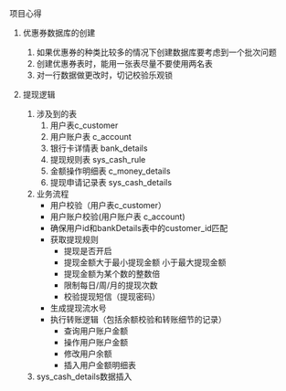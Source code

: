 项目心得

1. 优惠券数据库的创建
   1. 如果优惠券的种类比较多的情况下创建数据库要考虑到一个批次问题
   2. 创建优惠券表时，能用一张表尽量不要使用两名表
   3. 对一行数据做更改时，切记校验乐观锁

2. 提现逻辑

   1. 涉及到的表
      1. 用户表c_customer
      2. 用户账户表 c_account
      3. 银行卡详情表 bank_details
      4. 提现规则表  sys_cash_rule
      5. 金额操作明细表  c_money_details
      6. 提现申请记录表  sys_cash_details
   2. 业务流程
      * 用户校验（用户表c_customer）
      * 用户账户校验(用户账户表 c_account)
      * 确保用户id和bankDetails表中的customer_id匹配 
      * 获取提现规则
        * 提现是否开启
        * 提现金额大于最小提现金额  小于最大提现金额
        * 提现金额为某个数的整数倍
        * 限制每日/周/月的提现次数
        * 校验提现短信（提现密码）
      * 生成提现流水号
      * 执行转账逻辑（包括余额校验和转账细节的记录）
        * 查询用户账户金额
        * 操作用户账户金额
        * 修改用户余额
        * 插入用户金额明细表
   3. sys_cash_details数据插入

   

